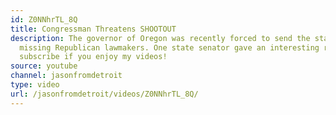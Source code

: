 ```yaml
---
id: Z0NNhrTL_8Q
title: Congressman Threatens SHOOTOUT
description: The governor of Oregon was recently forced to send the state police after
  missing Republican lawmakers. One state senator gave an interesting response. Please
  subscribe if you enjoy my videos!
source: youtube
channel: jasonfromdetroit
type: video
url: /jasonfromdetroit/videos/Z0NNhrTL_8Q/
---
```

